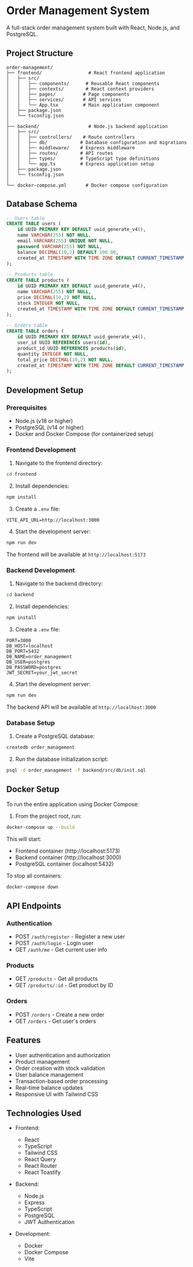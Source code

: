 # Order Management System

A full-stack order management system built with React, Node.js, and PostgreSQL.

## Project Structure

```
order-management/
├── frontend/                 # React frontend application
│   ├── src/
│   │   ├── components/      # Reusable React components
│   │   ├── contexts/        # React context providers
│   │   ├── pages/          # Page components
│   │   ├── services/       # API services
│   │   └── App.tsx         # Main application component
│   ├── package.json
│   └── tsconfig.json
│
├── backend/                  # Node.js backend application
│   ├── src/
│   │   ├── controllers/    # Route controllers
│   │   ├── db/            # Database configuration and migrations
│   │   ├── middleware/    # Express middleware
│   │   ├── routes/        # API routes
│   │   ├── types/         # TypeScript type definitions
│   │   └── app.ts         # Express application setup
│   ├── package.json
│   └── tsconfig.json
│
└── docker-compose.yml       # Docker compose configuration
```

## Database Schema

```sql
-- Users table
CREATE TABLE users (
    id UUID PRIMARY KEY DEFAULT uuid_generate_v4(),
    name VARCHAR(255) NOT NULL,
    email VARCHAR(255) UNIQUE NOT NULL,
    password VARCHAR(255) NOT NULL,
    balance DECIMAL(10,2) DEFAULT 100.00,
    created_at TIMESTAMP WITH TIME ZONE DEFAULT CURRENT_TIMESTAMP
);

-- Products table
CREATE TABLE products (
    id UUID PRIMARY KEY DEFAULT uuid_generate_v4(),
    name VARCHAR(255) NOT NULL,
    price DECIMAL(10,2) NOT NULL,
    stock INTEGER NOT NULL,
    created_at TIMESTAMP WITH TIME ZONE DEFAULT CURRENT_TIMESTAMP
);

-- Orders table
CREATE TABLE orders (
    id UUID PRIMARY KEY DEFAULT uuid_generate_v4(),
    user_id UUID REFERENCES users(id),
    product_id UUID REFERENCES products(id),
    quantity INTEGER NOT NULL,
    total_price DECIMAL(10,2) NOT NULL,
    created_at TIMESTAMP WITH TIME ZONE DEFAULT CURRENT_TIMESTAMP
);
```

## Development Setup

### Prerequisites

- Node.js (v18 or higher)
- PostgreSQL (v14 or higher)
- Docker and Docker Compose (for containerized setup)

### Frontend Development

1. Navigate to the frontend directory:
```bash
cd frontend
```

2. Install dependencies:
```bash
npm install
```

3. Create a `.env` file:
```env
VITE_API_URL=http://localhost:3000
```

4. Start the development server:
```bash
npm run dev
```

The frontend will be available at `http://localhost:5173`

### Backend Development

1. Navigate to the backend directory:
```bash
cd backend
```

2. Install dependencies:
```bash
npm install
```

3. Create a `.env` file:
```env
PORT=3000
DB_HOST=localhost
DB_PORT=5432
DB_NAME=order_management
DB_USER=postgres
DB_PASSWORD=postgres
JWT_SECRET=your_jwt_secret
```

4. Start the development server:
```bash
npm run dev
```

The backend API will be available at `http://localhost:3000`

### Database Setup

1. Create a PostgreSQL database:
```bash
createdb order_management
```

2. Run the database initialization script:
```bash
psql -d order_management -f backend/src/db/init.sql
```

## Docker Setup

To run the entire application using Docker Compose:

1. From the project root, run:
```bash
docker-compose up --build
```

This will start:
- Frontend container (http://localhost:5173)
- Backend container (http://localhost:3000)
- PostgreSQL container (localhost:5432)

To stop all containers:
```bash
docker-compose down
```

## API Endpoints

### Authentication
- POST `/auth/register` - Register a new user
- POST `/auth/login` - Login user
- GET `/auth/me` - Get current user info

### Products
- GET `/products` - Get all products
- GET `/products/:id` - Get product by ID

### Orders
- POST `/orders` - Create a new order
- GET `/orders` - Get user's orders

## Features

- User authentication and authorization
- Product management
- Order creation with stock validation
- User balance management
- Transaction-based order processing
- Real-time balance updates
- Responsive UI with Tailwind CSS

## Technologies Used

- Frontend:
  - React
  - TypeScript
  - Tailwind CSS
  - React Query
  - React Router
  - React Toastify

- Backend:
  - Node.js
  - Express
  - TypeScript
  - PostgreSQL
  - JWT Authentication

- Development:
  - Docker
  - Docker Compose
  - Vite
